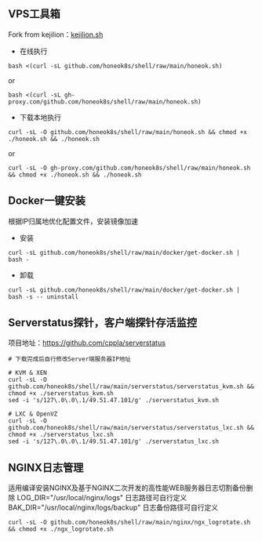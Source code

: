 ## VPS工具箱
Fork from kejilion：[kejilion.sh](https://github.com/kejilion/sh)
* 在线执行
```shell
bash <(curl -sL github.com/honeok8s/shell/raw/main/honeok.sh)
```
or
```shell
bash <(curl -sL gh-proxy.com/github.com/honeok8s/shell/raw/main/honeok.sh)
```

* 下载本地执行
```shell
curl -sL -O github.com/honeok8s/shell/raw/main/honeok.sh && chmod +x ./honeok.sh && ./honeok.sh
```
or
```
curl -sL -O gh-proxy.com/github.com/honeok8s/shell/raw/main/honeok.sh && chmod +x ./honeok.sh && ./honeok.sh
```
## Docker一键安装
根据IP归属地优化配置文件，安装镜像加速
* 安装
```shell
curl -sL github.com/honeok8s/shell/raw/main/docker/get-docker.sh | bash -
```
* 卸载
```shell
curl -sL github.com/honeok8s/shell/raw/main/docker/get-docker.sh | bash -s -- uninstall
```
## Serverstatus探针，客户端探针存活监控
项目地址：https://github.com/cppla/serverstatus
```shell
# 下载完成后自行修改Server端服务器IP地址

# KVM & XEN
curl -sL -O github.com/honeok8s/shell/raw/main/serverstatus/serverstatus_kvm.sh && chmod +x ./serverstatus_kvm.sh
sed -i 's/127\.0\.0\.1/49.51.47.101/g' ./serverstatus_kvm.sh

# LXC & OpenVZ
curl -sL -O github.com/honeok8s/shell/raw/main/serverstatus/serverstatus_lxc.sh && chmod +x ./serverstatus_lxc.sh
sed -i 's/127\.0\.0\.1/49.51.47.101/g' ./serverstatus_lxc.sh
```
## NGINX日志管理
适用编译安装NGINX及基于NGINX二次开发的高性能WEB服务器日志切割备份删除
LOG_DIR="/usr/local/nginx/logs"              日志路径可自行定义
BAK_DIR="/usr/local/nginx/logs/backup"       日志备份路径可自行定义
```shell
curl -sL -O github.com/honeok8s/shell/raw/main/nginx/ngx_logrotate.sh && chmod +x ./ngx_logrotate.sh
```
